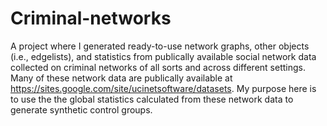 # Criminal-networks
A project where I generated ready-to-use network graphs, other objects (i.e., edgelists), and statistics from publically available social network data collected on criminal networks of all sorts and across different settings. Many of these network data are publically available at https://sites.google.com/site/ucinetsoftware/datasets. My purpose here is to use the the global statistics calculated from these network data to generate synthetic control groups.
